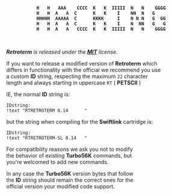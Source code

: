 
<div align = center>
<b>

```
H   H   AAA    CCCC  K   K  IIIII  N   N    GGGG
H   H  A   A  C      K   K    I    NN  N   G    
HHHHH  AAAAA  C      KKKK     I    N N N   G  GG
H   H  A   A  C      K   K    I    N  NN   G   G
H   H  A   A   CCCC  K   K  IIIII  N   N    GGGG
```

</b>
</div>

<br>

***Retroterm*** *is released under the **[MIT]** license.*

If you want to release a modified version of **Retroterm** which <br>
differs in functionality with the official we recommend you use <br>
a custom **ID** string, respecting the maximum `22` character <br>
length and always starting in uppercase `RT` ( **PETSCII** )

IE, the normal **ID** string is:

```
IDstring:
!text "RTRETROTERM 0.14      "
```

but the string when compiling for the **Swiftlink** cartridge is:

```
IDstring:
!text "RTRETROTERM-SL 0.14   "
```

For compatibility reasons we ask you not to modify <br>
the behavior of existing **Turbo56K** commands, but <br>
you're welcomed to add new commands.

In any case the **Turbo56K** version bytes that follow <br>
the **ID** string should remain the correct ones for the <br>
official version your modified code support.


<!----------------------------------------------------------------------------->

[MIT]: ../LICENSE